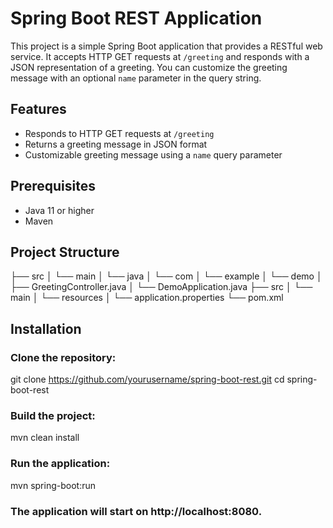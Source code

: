 # Spring Boot REST Application

This project is a simple Spring Boot application that provides a RESTful web service. It accepts HTTP GET requests at `/greeting` and responds with a JSON representation of a greeting. You can customize the greeting message with an optional `name` parameter in the query string.

## Features

- Responds to HTTP GET requests at `/greeting`
- Returns a greeting message in JSON format
- Customizable greeting message using a `name` query parameter

## Prerequisites

- Java 11 or higher
- Maven

## Project Structure

├── src
│ └── main
│ └── java
│ └── com
│ └── example
│ └── demo
│ ├── GreetingController.java
│ └── DemoApplication.java
├── src
│ └── main
│ └── resources
│ └── application.properties
└── pom.xml

## Installation

### Clone the repository:

   git clone https://github.com/yourusername/spring-boot-rest.git
   cd spring-boot-rest

### Build the project:

mvn clean install

### Run the application:

mvn spring-boot:run

### The application will start on http://localhost:8080.
